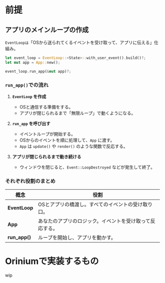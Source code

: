 # 前提
## アプリのメインループの作成
`EventLoopは`「OSから送られてくるイベントを受け取って、アプリに伝える」仕組み。
```rust
let event_loop = EventLoop::<State>::with_user_event().build()?;
let mut app = App::new();

event_loop.run_app(&mut app)?;
```
### `run_app()`での流れ
1. **`EventLoop` を作成**
   * OSと通信する準備をする。
   * アプリが閉じられるまで「無限ループ」で動くようになる。

2. **`run_app` を呼び出す**
   * イベントループが開始する。
   * OSからのイベントを順に処理して、`App` に渡す。
   * `App` は `update()` や `render()` のような関数で反応する。

3. **アプリが閉じられるまで動き続ける**
   * ウィンドウを閉じると、`Event::LoopDestroyed` などが発生して終了。


### それぞれ役割のまとめ
| 概念            | 役割                           |
| ------------- | ---------------------------- |
| **EventLoop** | OSとアプリの橋渡し。すべてのイベントの受け取り口。   |
| **App**       | あなたのアプリのロジック。イベントを受け取って反応する。 |
| **run_app()** | ループを開始し、アプリを動かす。             |

# Oriniumで実装するもの
wip